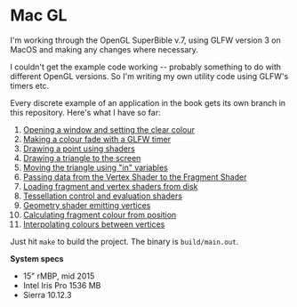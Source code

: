 # Mac GL

I'm working through the OpenGL SuperBible v.7, using GLFW version 3 on MacOS and making any changes where necessary.

I couldn't get the example code working -- probably something to do with different OpenGL versions. So I'm writing my own utility code using GLFW's timers etc.

Every discrete example of an application in the book gets its own branch in this repository. Here's what I have so far:

1. [Opening a window and setting the clear colour](https://github.com/bedekelly/mac-gl/tree/base)
2. [Making a colour fade with a GLFW timer](https://github.com/bedekelly/mac-gl/tree/fading-colour)
3. [Drawing a point using shaders](https://github.com/bedekelly/mac-gl/tree/shaders)
4. [Drawing a triangle to the screen](https://github.com/bedekelly/mac-gl/tree/triangle)
5. [Moving the triangle using "in" variables](https://github.com/bedekelly/mac-gl/tree/triangle-offset)
6. [Passing data from the Vertex Shader to the Fragment Shader](https://github.com/bedekelly/mac-gl/tree/passing-data)
7. [Loading fragment and vertex shaders from disk](https://github.com/bedekelly/mac-gl/tree/load-shaders-from-file)
8. [Tessellation control and evaluation shaders](https://github.com/bedekelly/mac-gl/tree/tessellation-control)
9. [Geometry shader emitting vertices](https://github.com/bedekelly/mac-gl)
10. [Calculating fragment colour from position](https://github.com/bedekelly/mac-gl/tree/fragment-colour-from-position)
11. [Interpolating colours between vertices](https://github.com/bedekelly/mac-gl/tree/interpolate-colours)

Just hit `make` to build the project. The binary is `build/main.out`.

**System specs**

* 15" rMBP, mid 2015
* Intel Iris Pro 1536 MB
* Sierra 10.12.3
